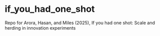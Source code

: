 # if_you_had_one_shot
Repo for Arora, Hasan, and Miles (2025), If you had one shot: Scale and herding in innovation experiments
